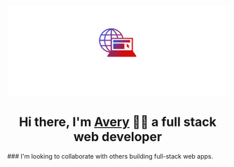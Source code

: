 <img src='cover.png'>
<h1 align="center">Hi there, I'm <a href='https://www.averymclaughlin.com'>Avery</a> 👋🏽 a full stack web developer</h1>
###   
I'm looking to collaborate with others building full-stack web apps.


<!--
**averymc-dev/averymc-dev** is a ✨ _special_ ✨ repository because its `README.md` (this file) appears on your GitHub profile.

Here are some ideas to get you started:

- 🔭 I’m currently working on ...
- 🌱 I’m currently learning ...
- 👯 I’m looking to collaborate on ...
- 🤔 I’m looking for help with ...
- 💬 Ask me about ...
- 📫 How to reach me: ...
- 😄 Pronouns: ...
- ⚡ Fun fact: ...
-->
